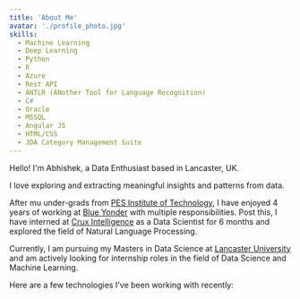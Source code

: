 ```yaml
---
title: 'About Me'
avatar: './profile_photo.jpg'
skills:
  - Machine Learning
  - Deep Learning
  - Python
  - R
  - Azure
  - Rest API
  - ANTLR (ANother Tool for Language Recognition)
  - C#
  - Oracle
  - MSSQL
  - Angular JS
  - HTML/CSS
  - JDA Category Management Suite
---
```


Hello! I'm Abhishek, a Data Enthusiast based in Lancaster, UK.

I love exploring and extracting meaningful insights and patterns from data.

After mu under-grads from [PES Institute of Technology](https://pes.edu), I have enjoyed 4 years of working at [Blue Yonder](https://blueyonder.com) with multiple responsibilities. Post this, I have interned at [Crux Intelligence](https://cruxintelligence.com) as a Data Scientist for 6 months and explored the field of Natural Language Processing.

Currently, I am pursuing my Masters in Data Science at [Lancaster University](https://www.lancaster.ac.uk) and am actively looking for internship roles in the field of Data Science and Machine Learning. 

Here are a few technologies I've been working with recently:

